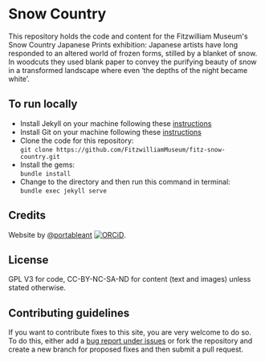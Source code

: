 # Snow Country

This repository holds the code and content for the Fitzwilliam Museum's Snow Country Japanese Prints exhibition:
Japanese artists have long responded to an altered world of frozen forms, stilled by a blanket of snow. In woodcuts they used blank paper to convey the purifying beauty of snow in a transformed landscape where even ‘the depths of the night became white’.


## To run locally

* Install Jekyll on your machine following these [instructions](https://jekyllrb.com/docs/installation/)
* Install Git on your machine following these [instructions](https://git-scm.com/book/en/v2/Getting-Started-Installing-Git)
* Clone the code for this repository:  
   `git clone https://github.com/FitzwilliamMuseum/fitz-snow-country.git`
* Install the gems:  
   `bundle install`
* Change to the directory and then run this command in terminal:  
 `bundle exec jekyll serve`


## Credits

Website by [@portableant](https://github.com/portableant)
[![ORCiD](https://img.shields.io/badge/ORCiD-0000--0002--0246--2335-green.svg)](http://orcid.org/0000-0002-0246-2335). 

## License

GPL V3 for code, CC-BY-NC-SA-ND for content (text and images) unless stated otherwise.

## Contributing guidelines

If you want to contribute fixes to this site, you are very welcome to do so. To do this, either add a [bug report under issues](https://github.com/FitzwilliamMuseum/fitz-snow-country/issues) or fork the repository and create a new branch for proposed fixes and then submit a pull request.
